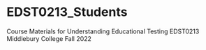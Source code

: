 # EDST0213_Students
 Course Materials for
 Understanding Educational Testing
 EDST0213
 Middlebury College
 Fall 2022